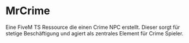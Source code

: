 # MrCrime
Eine FiveM TS Ressource die einen Crime NPC erstellt. Dieser sorgt für stetige Beschäftigung und agiert als zentrales Element für Crime Spieler.
